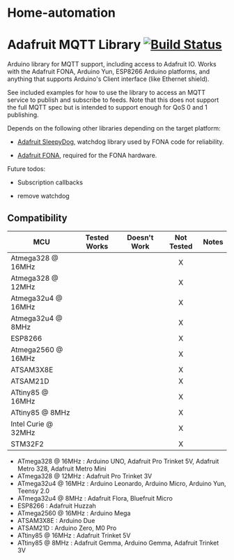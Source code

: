 # Home-automation
# Adafruit MQTT Library [![Build Status](https://travis-ci.org/adafruit/Adafruit_MQTT_Library.svg?branch=master)](https://travis-ci.org/adafruit/Adafruit_MQTT_Library)

Arduino library for MQTT support, including access to Adafruit IO.  Works with
the Adafruit FONA, Arduino Yun, ESP8266 Arduino platforms, and anything that supports
Arduino's Client interface (like Ethernet shield).

See included examples for how to use the library to access an MQTT service to
publish and subscribe to feeds.  Note that this does not support the full MQTT
spec but is intended to support enough for QoS 0 and 1 publishing.

Depends on the following other libraries depending on the target platform:

   - [Adafruit SleepyDog](https://github.com/adafruit/Adafruit_SleepyDog), watchdog
   library used by FONA code for reliability.

   - [Adafruit FONA](https://github.com/adafruit/Adafruit_FONA_Library), required for
   the FONA hardware.

Future todos:

   - Subscription callbacks

   - remove watchdog

<!-- START COMPATIBILITY TABLE -->

## Compatibility

MCU                | Tested Works | Doesn't Work | Not Tested  | Notes
------------------ | :----------: | :----------: | :---------: | -----
Atmega328 @ 16MHz  |             |             |     X       | 
Atmega328 @ 12MHz  |             |             |     X       | 
Atmega32u4 @ 16MHz |             |             |     X       | 
Atmega32u4 @ 8MHz  |             |             |     X       | 
ESP8266            |             |             |     X       | 
Atmega2560 @ 16MHz |             |             |     X       | 
ATSAM3X8E          |             |             |     X       | 
ATSAM21D           |             |             |     X       | 
ATtiny85 @ 16MHz   |             |             |     X       | 
ATtiny85 @ 8MHz    |             |             |     X       | 
Intel Curie @ 32MHz |             |             |     X       | 
STM32F2            |             |             |     X       | 

  * ATmega328 @ 16MHz : Arduino UNO, Adafruit Pro Trinket 5V, Adafruit Metro 328, Adafruit Metro Mini
  * ATmega328 @ 12MHz : Adafruit Pro Trinket 3V
  * ATmega32u4 @ 16MHz : Arduino Leonardo, Arduino Micro, Arduino Yun, Teensy 2.0
  * ATmega32u4 @ 8MHz : Adafruit Flora, Bluefruit Micro
  * ESP8266 : Adafruit Huzzah
  * ATmega2560 @ 16MHz : Arduino Mega
  * ATSAM3X8E : Arduino Due
  * ATSAM21D : Arduino Zero, M0 Pro
  * ATtiny85 @ 16MHz : Adafruit Trinket 5V
  * ATtiny85 @ 8MHz : Adafruit Gemma, Arduino Gemma, Adafruit Trinket 3V

<!-- END COMPATIBILITY TABLE -->

